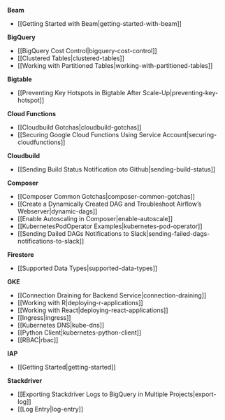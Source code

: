 **Beam**
- [[Getting Started with Beam|getting-started-with-beam]]

**BigQuery**
- [[BigQuery Cost Control|bigquery-cost-control]]
- [[Clustered Tables|clustered-tables]]
- [[Working with Partitioned Tables|working-with-partitioned-tables]]

**Bigtable**
- [[Preventing Key Hotspots in Bigtable After Scale-Up|preventing-key-hotspot]]

**Cloud Functions**
- [[Cloudbuild Gotchas|cloudbuild-gotchas]]
- [[Securing Google Cloud Functions Using Service Account|securing-cloudfunctions]]

**Cloudbuild**
- [[Sending Build Status Notification oto Github|sending-build-status]]

**Composer**
- [[Composer Common Gotchas|composer-common-gotchas]]
- [[Create a Dynamically Created DAG and Troubleshoot Airflow’s Webserver|dynamic-dags]]
- [[Enable Autoscaling in Composer|enable-autoscale]]
- [[KubernetesPodOperator Examples|kubernetes-pod-operator]]
- [[Sending Dailed DAGs Notifications to Slack|sending-failed-dags-notifications-to-slack]]

**Firestore**
- [[Supported Data Types|supported-data-types]]

**GKE**
- [[Connection Draining for Backend Service|connection-draining]]
- [[Working with R|deploying-r-applications]]
- [[Working with React|deploying-react-applications]]
- [[Ingress|ingress]]
- [[Kubernetes DNS|kube-dns]]
- [[Python Client|kubernetes-python-client]]
- [[RBAC|rbac]]

**IAP**
- [[Getting Started|getting-started]]

**Stackdriver**
- [[Exporting Stackdriver Logs to BigQuery in Multiple Projects|export-log]]
- [[Log Entry|log-entry]]
